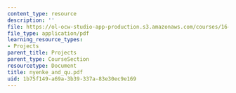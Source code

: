 ```yaml
---
content_type: resource
description: ''
file: https://ol-ocw-studio-app-production.s3.amazonaws.com/courses/16-622-experimental-projects-ii-fall-2003/1b75f149a69a3b39337a83e30ec9e169_nyenke_and_qu.pdf
file_type: application/pdf
learning_resource_types:
- Projects
parent_title: Projects
parent_type: CourseSection
resourcetype: Document
title: nyenke_and_qu.pdf
uid: 1b75f149-a69a-3b39-337a-83e30ec9e169
---
```

